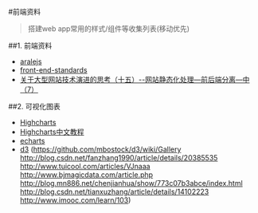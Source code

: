 #前端资料
>搭建web app常用的样式/组件等收集列表(移动优先)

##1. 前端资料

- [aralejs](https://github.com/aralejs/aralejs.org/)
- [front-end-standards](http://front-end-standards.com/)
- [关于大型网站技术演进的思考（十五）--网站静态化处理—前后端分离—中（7）](http://blog.jobbole.com/84590/)

##2. 可视化图表

- [Highcharts](http://www.highcharts.com/)
- [Highcharts中文教程](http://www.hcharts.cn/demo/index.php?p=13)
- [echarts](http://echarts.baidu.com/)
- [d3](http://d3js.org/)
 (https://github.com/mbostock/d3/wiki/Gallery
 http://blog.csdn.net/fanzhang1990/article/details/20385535
 http://www.tuicool.com/articles/VJnaaa
 http://www.bjmagicdata.com/article.php
 http://blog.mn886.net/chenjianhua/show/773c07b3abce/index.html
 http://blog.csdn.net/tianxuzhang/article/details/14102223
http://www.imooc.com/learn/103)

